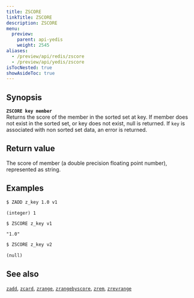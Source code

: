 ```yaml
---
title: ZSCORE
linkTitle: ZSCORE
description: ZSCORE
menu:
  preview:
    parent: api-yedis
    weight: 2545
aliases:
  - /preview/api/redis/zscore
  - /preview/api/yedis/zscore
isTocNested: true
showAsideToc: true
---
```


## Synopsis

<b>`ZSCORE key member`</b><br>
Returns the score of the member in the sorted set at key. If member does not exist in the sorted set,
or key does not exist, null is returned. If `key` is associated with non sorted set data,
an error is returned.

## Return value

The score of member (a double precision floating point number), represented as string.

## Examples

```sh
$ ZADD z_key 1.0 v1
```

```
(integer) 1
```

```sh
$ ZSCORE z_key v1
```

```
"1.0"
```

```sh
$ ZSCORE z_key v2
```

```
(null)
```

## See also

[`zadd`](../zadd/), [`zcard`](../zcard/), [`zrange`](../zrange/), [`zrangebyscore`](../zrangebyscore/), [`zrem`](../zrem/), [`zrevrange`](../zrevrange)
